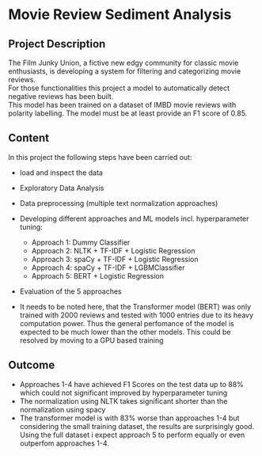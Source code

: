 # Movie Review Sediment Analysis
## Project Description
The Film Junky Union, a fictive new edgy community for classic movie enthusiasts, is developing a system for filtering and categorizing movie reviews.   
For those functionalities this project a model to automatically detect  negative reviews has been built.  
This model has been trained on a dataset of IMBD movie reviews with polarity labelling. The model must be at least provide an F1 score of 0.85.

## Content
In this project the following steps have been carried out:

- load and inspect the data
- Exploratory Data Analysis
- Data preprocessing (multiple text normalization approaches)
- Developing different approaches and ML models incl. hyperparameter tuning:
	- Approach 1: Dummy Classifier
	- Approach 2: NLTK + TF-IDF + Logistic Regression
	- Approach 3: spaCy + TF-IDF + Logistic Regression
	- Approach 4: spaCy + TF-IDF + LGBMClassifier
	- Approach 5: BERT + Logistic Regression
- Evaluation of the 5 approaches

- It needs to be noted here, that the Transformer model (BERT) was only trained with 2000 reviews and tested with 1000 entries due to its heavy computation power. Thus the general perfomance of the model is expected to be much lower than the other models. This could be resolved by moving to a GPU based training


## Outcome
- Approaches 1-4 have achieved F1 Scores on the test data up to 88% which could not significant improved by hyperparameter tuning
- The normalization using NLTK takes significant shorter than the normalization using spacy
- The transformer model is with 83% worse than approaches 1-4 but considering the small training dataset, the results are surprisingly good. Using the full dataset i expect approach 5 to perform equally or even outperfom approaches 1-4.
